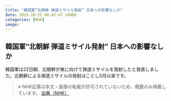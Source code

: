 ```yaml
---
title: "韓国軍“北朝鮮 弾道ミサイル発射” 日本への影響なしか"
date: 2025-10-22 00:43:47 +0900
categories: [NHK]
image: 
---
```

## 韓国軍“北朝鮮 弾道ミサイル発射” 日本への影響なしか

韓国軍は22日朝、北朝鮮が東に向けて弾道ミサイルを発射したと発表しました。北朝鮮による弾道ミサイルの発射はことし5月以来です。

> ※ NHK記事は本文・画像の転載が許可されていないため、概要のみ掲載しています。
[出典（NHK）](http://www3.nhk.or.jp/news/html/20251022/k10014955491000.html)
